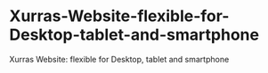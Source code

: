 # Xurras-Website-flexible-for-Desktop-tablet-and-smartphone
Xurras Website: flexible for Desktop, tablet and smartphone
